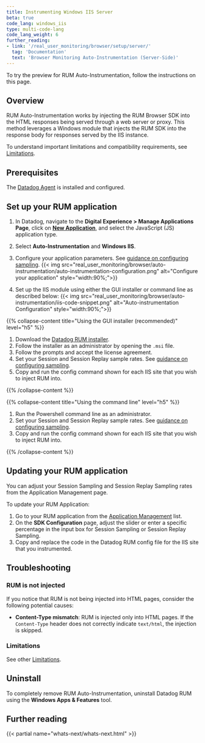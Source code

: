 ```yaml
---
title: Instrumenting Windows IIS Server
beta: true
code_lang: windows_iis
type: multi-code-lang
code_lang_weight: 6
further_reading:
- link: '/real_user_monitoring/browser/setup/server/'
  tag: 'Documentation'
  text: 'Browser Monitoring Auto-Instrumentation (Server-Side)'
---
```


<div class="alert alert-info">To try the preview for RUM Auto-Instrumentation, follow the instructions on this page.</div>

## Overview

RUM Auto-Instrumentation works by injecting the RUM Browser SDK into the HTML responses being served through a web server or proxy. This method leverages a Windows module that injects the RUM SDK into the response body for responses served by the IIS instance.

To understand important limitations and compatibility requirements, see [Limitations][1].

## Prerequisites

The [Datadog Agent][2] is installed and configured.

## Set up your RUM application

1. In Datadog, navigate to the **Digital Experience > Manage Applications Page**, click on [**New Application**][4], and select the JavaScript (JS) application type.
2. Select **Auto-Instrumentation** and **Windows IIS**.
3. Configure your application parameters. See [guidance on configuring sampling][5].
   {{< img src="real_user_monitoring/browser/auto-instrumentation/auto-instrumentation-configuration.png" alt="Configure your application" style="width:90%;">}}

4. Set up the IIS module using either the GUI installer or command line as described below:
   {{< img src="real_user_monitoring/browser/auto-instrumentation/iis-code-snippet.png" alt="Auto-instrumentation Configuration" style="width:90%;">}}

{{% collapse-content title="Using the GUI installer (recommended)" level="h5" %}}

1. Download the [Datadog RUM installer][5].
2. Follow the installer as an administrator by opening the `.msi` file.
3. Follow the prompts and accept the license agreement.
4. Set your Session and Session Replay sample rates. See [guidance on configuring sampling][4].
5. Copy and run the config command shown for each IIS site that you wish to inject RUM into.

{{% /collapse-content %}}

{{% collapse-content title="Using the command line" level="h5" %}}

1. Run the Powershell command line as an administrator.
2. Set your Session and Session Replay sample rates. See [guidance on configuring sampling][4].
3. Copy and run the config command shown for each IIS site that you wish to inject RUM into.

{{% /collapse-content %}}

## Updating your RUM application

You can adjust your Session Sampling and Session Replay Sampling rates from the Application Management page.

To update your RUM Application:

1. Go to your RUM application from the [Application Management][3] list.
2. On the **SDK Configuration** page, adjust the slider or enter a specific percentage in the input box for Session Sampling or Session Replay Sampling.
3. Copy and replace the code in the Datadog RUM config file for the IIS site that you instrumented.

## Troubleshooting

### RUM is not injected

If you notice that RUM is not being injected into HTML pages, consider the following potential causes:

- **Content-Type mismatch**: RUM is injected only into HTML pages. If the `Content-Type` header does not correctly indicate `text/html`, the injection is skipped.

### Limitations

See other [Limitations][1].

## Uninstall

To completely remove RUM Auto-Instrumentation, uninstall Datadog RUM using the **Windows Apps & Features** tool.

## Further reading

{{< partial name="whats-next/whats-next.html" >}}

[1]: /real_user_monitoring/browser/setup/server/#limitations
[2]: /agent/
[3]: https://app.datadoghq.com/rum/list/create/
[4]: /real_user_monitoring/guide/best-practices-for-rum-sampling/
[5]: https://rum-auto-instrumentation.s3.us-east-1.amazonaws.com/iis/latest/x64/injector_IIS.msi
